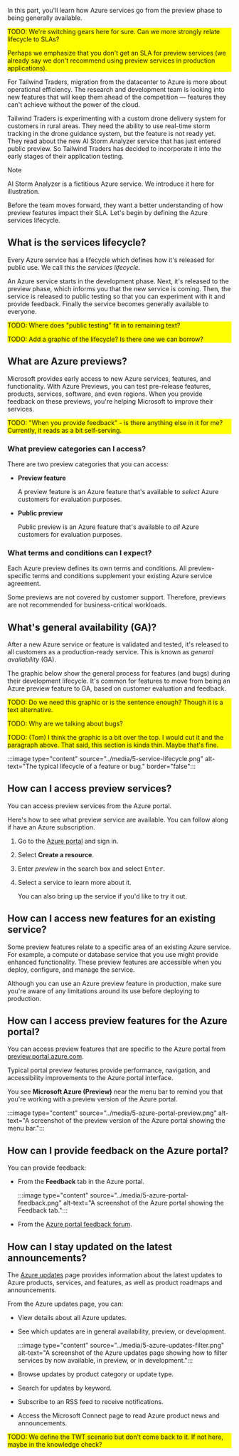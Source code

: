 In this part, you'll learn how Azure services go from the preview phase to being generally available.

<div style="background:yellow;">
TODO: We're switching gears here for sure. Can we more strongly relate lifecycle to SLAs?

Perhaps we emphasize that you don't get an SLA for preview services (we already say we don't recommend using preview services in production applications).
</div>

For Tailwind Traders, migration from the datacenter to Azure is more about operational efficiency. The research and development team is looking into new features that will keep them ahead of the competition &mdash; features they can't achieve without the power of the cloud.

Tailwind Traders is experimenting with a custom drone delivery system for customers in rural areas. They need the ability to use real-time storm tracking in the drone guidance system, but the feature is not ready yet. They read about the new AI Storm Analyzer service that has just entered public preview. So Tailwind Traders has decided to incorporate it into the early stages of their application testing.

> [!NOTE]
> AI Storm Analyzer is a fictitious Azure service. We introduce it here for illustration.

Before the team moves forward, they want a better understanding of how preview features impact their SLA. Let's begin by defining the Azure services lifecycle.

## What is the services lifecycle?

Every Azure service has a lifecycle which defines how it's released for public use. We call this the *services lifecycle*.

An Azure service starts in the development phase. Next, it's released to the preview phase, which informs you that the new service is coming. Then, the service is released to public testing so that you can experiment with it and provide feedback. Finally the service becomes generally available to everyone.

<div style="background:yellow;">
TODO: Where does "public testing" fit in to remaining text?

TODO: Add a graphic of the lifecycle? Is there one we can borrow?
</div>

## What are Azure previews?

Microsoft provides early access to new Azure services, features, and functionality. With Azure Previews, you can test pre-release features, products, services, software, and even regions. When you provide feedback on these previews, you're helping Microsoft to improve their services.

<div style="background:yellow;">
TODO: "When you provide feedback" - is there anything else in it for me? Currently, it reads as a bit self-serving.
</div>

### What preview categories can I access?

There are two preview categories that you can access:

* **Preview feature**

    A preview feature is an Azure feature that's available to *select* Azure customers for evaluation purposes.
* **Public preview**

    Public preview is an Azure feature that's available to *all* Azure customers for evaluation purposes.

### What terms and conditions can I expect?

Each Azure preview defines its own terms and conditions. All preview-specific terms and conditions supplement your existing Azure service agreement.

Some previews are not covered by customer support. Therefore, previews are not recommended for business-critical workloads.

## What's general availability (GA)?

After a new Azure service or feature is validated and tested, it's released to all customers as a production-ready service. This is known as *general availability* (GA).

The graphic below show the general process for features (and bugs) during their development lifecycle. It's common for features to move from being an Azure preview feature to GA, based on customer evaluation and feedback.

<div style="background:yellow;">
TODO: Do we need this graphic or is the sentence enough? Though it is a text alternative.

TODO: Why are we talking about bugs?

TODO: (Tom) I think the graphic is a bit over the top. I would cut it and the paragraph above. That said, this section is kinda thin. Maybe that's fine.
</div>

:::image type="content" source="../media/5-service-lifecycle.png" alt-text="The typical lifecycle of a feature or bug." border="false":::

## How can I access preview services?

You can access preview services from the Azure portal.

Here's how to see what preview service are available. You can follow along if have an Azure subscription.

1. Go to the [Azure portal](https://portal.azure.com?azure-portal=true) and sign in.
1. Select **Create a resource**.
1. Enter *preview* in the search box and select <kbd>Enter</kbd>.
1. Select a service to learn more about it.

    You can also bring up the service if you'd like to try it out.

## How can I access new features for an existing service?

Some preview features relate to a specific area of an existing Azure service. For example, a compute or database service that you use might provide enhanced functionality. These preview features are accessible when you deploy, configure, and manage the service.

Although you can use an Azure preview feature in production, make sure you're aware of any limitations around its use before deploying to production.

## How can I access preview features for the Azure portal?

You can access preview features that are specific to the Azure portal from [preview.portal.azure.com](https://preview.portal.azure.com?azure-portal=true).

Typical portal preview features provide performance, navigation, and accessibility improvements to the Azure portal interface.

You see **Microsoft Azure (Preview)** near the menu bar to remind you that you're working with a preview version of the Azure portal.

:::image type="content" source="../media/5-azure-portal-preview.png" alt-text="A screenshot of the preview version of the Azure portal showing the menu bar.":::

## How can I provide feedback on the Azure portal?

You can provide feedback:

* From the **Feedback** tab in the Azure portal.

    :::image type="content" source="../media/5-azure-portal-feedback.png" alt-text="A screenshot of the Azure portal showing the Feedback tab.":::

* From the [Azure portal feedback forum](https://feedback.azure.com/forums/223579-azure-portal?azure-portal=true).

## How can I stay updated on the latest announcements?

The [Azure updates](https://azure.microsoft.com/updates?azure-portal=true) page provides information about the latest updates to Azure products, services, and features, as well as product roadmaps and announcements.

From the Azure updates page, you can:

* View details about all Azure updates.
* See which updates are in general availability, preview, or development.

    :::image type="content" source="../media/5-azure-updates-filter.png" alt-text="A screenshot of the Azure updates page showing how to filter services by now available, in preview, or in development.":::
* Browse updates by product category or update type.
* Search for updates by keyword.
* Subscribe to an RSS feed to receive notifications.
* Access the Microsoft Connect page to read Azure product news and announcements.

<div style="background:yellow;">
TODO: We define the TWT scenario but don't come back to it. If not here, maybe in the knowledge check?
</div>